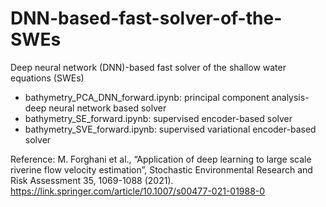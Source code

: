 # DNN-based-fast-solver-of-the-SWEs
Deep neural network (DNN)-based fast solver of the shallow water equations (SWEs)

- bathymetry_PCA_DNN_forward.ipynb: principal component analysis-deep neural network based solver
- bathymetry_SE_forward.ipynb: supervised encoder-based solver
- bathymetry_SVE_forward.ipynb: supervised variational encoder-based solver

Reference: M. Forghani et al., “Application of deep learning to large scale riverine flow velocity estimation”, Stochastic Environmental Research and Risk Assessment 35, 1069-1088 (2021). https://link.springer.com/article/10.1007/s00477-021-01988-0 
